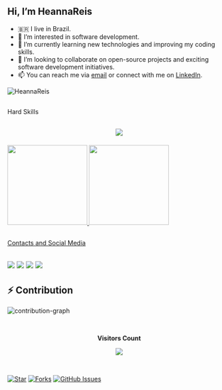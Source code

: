 ## Hi, I’m HeannaReis
- :brazil: I live in Brazil.
- 👀 I’m interested in software development.
- 🌱 I’m currently learning new technologies and improving my coding skills.
- 💞️ I’m looking to collaborate on open-source projects and exciting software development initiatives.
- 📫 You can reach me via [email](heannareis@email.com) or connect with me on [LinkedIn](https://www.linkedin.com/in/joel-heanna-reis/).
<p align="left"> <img src="https://komarev.com/ghpvc/?username=HeannaReis&label=Profile%20views&color=0e75b6&style=flat" alt="HeannaReis" /> </p>

##
<div style="display: inline_block"> Hard Skills <br><h2>
<p align="center">
  <a href="https://skillicons.dev">
    <img src="https://skillicons.dev/icons?i=git,github,vscode,visualstudio,html,css,js,react,nodejs,php,cs,dotnet,mysql,postgres,bash,linux,py,java,sequelize,hibernate,postman,nginx,netlify,maven,spring,docker,azure,snack" />
  </a>
</p>
</div>

<div>
  <a href="https://github.com/HeannaReis">
  <img height="180em" src="https://github-readme-stats.vercel.app/api?username=HeannaReis&show_icons=true&theme=dracula&include_all_commits=true&count_private=true"/>
  <img height="180em" src="https://github-readme-stats.vercel.app/api/top-langs/?username=HeannaReis&layout=compact&langs_count=7&theme=dracula"/>
</div>
 
##
  <div style="display: inline_block"> Contacts and Social Media <br><h2>
  <a href="https://www.instagram.com/heannareis/" target="_blank"><img src="https://img.shields.io/badge/-Instagram-%23E4405F?style=for-the-badge&logo=instagram&logoColor=white" target="_blank"></a>
  <a href="https://discord.gg/HeannaReis#2337" target="_blank"><img src="https://img.shields.io/badge/Discord-7289DA?style=for-the-badge&logo=discord&logoColor=white" target="_blank"></a>
  <a href = "mailto:heannareis@gmail.com"><img src="https://img.shields.io/badge/-Gmail-%23333?style=for-the-badge&logo=gmail&logoColor=white" target="_blank"></a>
  <a href="https://www.linkedin.com/in/joel-heanna-reis-0a474334/" target="_blank"><img src="https://img.shields.io/badge/-LinkedIn-%230077B5?style=for-the-badge&logo=linkedin&logoColor=white" target="_blank"></a>
  </div>


## ⚡ Contribution

![contribution-graph](https://github-readme-activity-graph.vercel.app/graph?username=HeannaReis&bg_color=12111d&color=ffffff&line=1055e0&point=00ff11&area=true&hide_border=true)

  </div>
<div align="center">
<br><p align="centre"><b>Visitors Count</b></p>  
<p align="center"><img align="center" src="https://profile-counter.glitch.me/{HeannaReis}/count.svg" /></p> 
<br></div>

[![Star](https://img.shields.io/github/stars/HeannaReis/HeannaReis?style=social)](https://github.com/HeannaReis/HeannaReis/stargazers)
[![Forks](https://img.shields.io/github/forks/HeannaReis/HeannaReis?style=social)](https://github.com/HeannaReis/HeannaReis/forks)
[![GitHub Issues](https://img.shields.io/github/issues/HeannaReis/HeannaReis?style=social)](https://github.com/HeannaReis/HeannaReis/issues/) 